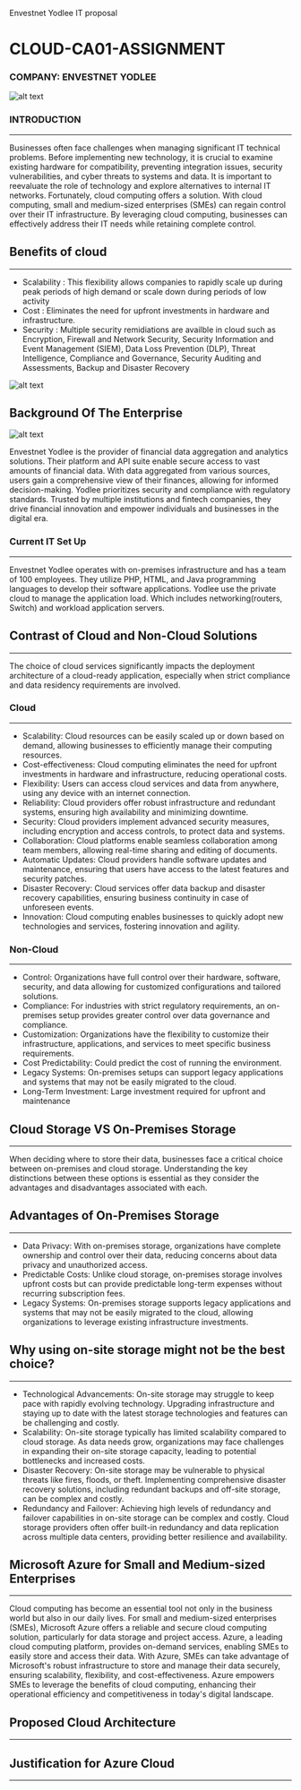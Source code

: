 Envestnet Yodlee IT proposal 
# CLOUD-CA01-ASSIGNMENT 

### COMPANY: ENVESTNET YODLEE

![alt text](https://ibsintelligence.com/wp-content/uploads/2021/12/1583702611471.jpeg)

### **INTRODUCTION**
________________
Businesses often face challenges when managing significant IT technical problems. Before implementing new technology, it is crucial to examine existing hardware for compatibility, preventing integration issues, security vulnerabilities, and cyber threats to systems and data. It is important to reevaluate the role of technology and explore alternatives to internal IT networks. Fortunately, cloud computing offers a solution. With cloud computing, small and medium-sized enterprises (SMEs) can regain control over their IT infrastructure. By leveraging cloud computing, businesses can effectively address their IT needs while retaining complete control.

## Benefits of cloud 
_____________________
- Scalability : This flexibility allows companies to rapidly scale up during peak periods of high demand or scale down during periods of low activity
- Cost : Eliminates the need for upfront investments in hardware and infrastructure.
- Security : Multiple security remidiations are availble in cloud such as Encryption, Firewall and Network Security, Security Information and Event Management (SIEM), Data Loss Prevention (DLP), Threat Intelligence, Compliance and Governance, Security Auditing and Assessments, Backup and Disaster Recovery

![alt text](https://assets-global.website-files.com/5eb143b314c8f35745e1a7f0/623b1ffb22373b66a1443a18_tr8_3MzdcNxQ2E_Z38i5E7pw8xQiRx8wvuFWYn5nXsMCgnVj-WBKaaO3QXr3Ig_GOJ2iZeVPaldiHgKJIwqnIpyc_R_o_NewdAG4NWx9TaTD5JGTcGkRRt4jWGh-mNQRl7mdgyMV.png)


## **Background Of The Enterprise**

![alt text](https://financialit.net/sites/default/files/picsart_04-13-06.18.28_0.jpg)

Envestnet Yodlee is the provider of financial data aggregation and analytics solutions. Their platform and API suite enable secure access to vast amounts of financial data. With data aggregated from various sources, users gain a comprehensive view of their finances, allowing for informed decision-making. Yodlee prioritizes security and compliance with regulatory standards. Trusted by multiple institutions and fintech companies, they drive financial innovation and empower individuals and businesses in the digital era.
	

### Current IT Set Up
______________________

Envestnet Yodlee operates with on-premises infrastructure and has a team of 100 employees. They utilize PHP, HTML, and Java programming languages to develop their software applications. Yodlee use the private cloud to manage the application load. Which includes networking(routers, Switch) and workload application servers. 

## Contrast of Cloud and Non-Cloud Solutions
--------------------------------------------
The choice of cloud services significantly impacts the deployment architecture of a cloud-ready application, especially when strict compliance and data residency requirements are involved.

### Cloud
_________
- Scalability: Cloud resources can be easily scaled up or down based on demand, allowing businesses to efficiently manage their computing resources.
- Cost-effectiveness: Cloud computing eliminates the need for upfront investments in hardware and infrastructure, reducing operational costs.
- Flexibility: Users can access cloud services and data from anywhere, using any device with an internet connection.
- Reliability: Cloud providers offer robust infrastructure and redundant systems, ensuring high availability and minimizing downtime.
- Security: Cloud providers implement advanced security measures, including encryption and access controls, to protect data and systems.
- Collaboration: Cloud platforms enable seamless collaboration among team members, allowing real-time sharing and editing of documents.
- Automatic Updates: Cloud providers handle software updates and maintenance, ensuring that users have access to the latest features and security patches.
- Disaster Recovery: Cloud services offer data backup and disaster recovery capabilities, ensuring business continuity in case of unforeseen events.
- Innovation: Cloud computing enables businesses to quickly adopt new technologies and services, fostering innovation and agility.

### Non-Cloud 
_____________

- Control: Organizations have full control over their hardware, software, security, and data allowing for customized configurations and tailored solutions.
- Compliance: For industries with strict regulatory requirements, an on-premises setup provides greater control over data governance and compliance.
- Customization: Organizations have the flexibility to customize their infrastructure, applications, and services to meet specific business requirements.
- Cost Predictability: Could predict the cost of running the environment. 
- Legacy Systems: On-premises setups can support legacy applications and systems that may not be easily migrated to the cloud.
- Long-Term Investment: Large investment required for upfront and maintenance 
## Cloud Storage VS On-Premises Storage 
__________________________________________
When deciding where to store their data, businesses face a critical choice between on-premises and cloud storage. Understanding the key distinctions between these options is essential as they consider the advantages and disadvantages associated with each.

## Advantages of On-Premises Storage 
-------------------------------------
- Data Privacy: With on-premises storage, organizations have complete ownership and control over their data, reducing concerns about data privacy and unauthorized access.
- Predictable Costs: Unlike cloud storage, on-premises storage involves upfront costs but can provide predictable long-term expenses without recurring subscription fees.
- Legacy Systems: On-premises storage supports legacy applications and systems that may not be easily migrated to the cloud, allowing organizations to leverage existing infrastructure investments.


## Why using on-site storage might not be the best choice?
___________________________________________________________
- Technological Advancements: On-site storage may struggle to keep pace with rapidly evolving technology. Upgrading infrastructure and staying up to date with the latest storage technologies and features can be challenging and costly.
- Scalability: On-site storage typically has limited scalability compared to cloud storage. As data needs grow, organizations may face challenges in expanding their on-site storage capacity, leading to potential bottlenecks and increased costs.
- Disaster Recovery: On-site storage may be vulnerable to physical threats like fires, floods, or theft. Implementing comprehensive disaster recovery solutions, including redundant backups and off-site storage, can be complex and costly.
- Redundancy and Failover: Achieving high levels of redundancy and failover capabilities in on-site storage can be complex and costly. Cloud storage providers often offer built-in redundancy and data replication across multiple data centers, providing better resilience and availability.

## Microsoft Azure for Small and Medium-sized Enterprises
 ___________________________________________________________

Cloud computing has become an essential tool not only in the business world but also in our daily lives. For small and medium-sized enterprises (SMEs), Microsoft Azure offers a reliable and secure cloud computing solution, particularly for data storage and project access. Azure, a leading cloud computing platform, provides on-demand services, enabling SMEs to easily store and access their data. With Azure, SMEs can take advantage of Microsoft's robust infrastructure to store and manage their data securely, ensuring scalability, flexibility, and cost-effectiveness. Azure empowers SMEs to leverage the benefits of cloud computing, enhancing their operational efficiency and competitiveness in today's digital landscape.

## Proposed Cloud Architecture
________________________________



## Justification for Azure Cloud
__________________________________
